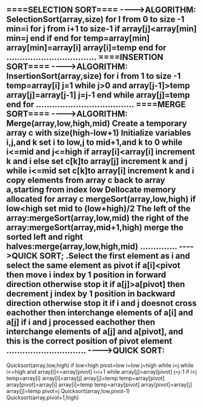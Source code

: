 ====SELECTION SORT====
---->ALGORITHM:
SelectionSort(array,size)
for I from 0 to size -1
min=i
for j from i+1 to size-1
if array[j]<array[min]
min=j
end if
end for
temp=array[min]
array[min]=array[i]
array[i]=temp
end for
..................................
====INSERTION SORT====
---->ALGORITHM:
InsertionSort(array,size)
for i from 1 to size -1
temp=array[i]
j=1
while j>0 and array[j-1]>temp
array[j]=array[j-1]
j=j-1
end while
array[j]=temp
end for 
.....................................
====MERGE SORT====
---->ALGORITHM:
Merge(array,low,high,mid)
Create a temporary array c with size(high-low+1)
Initialize variables i,j,and k
set i to low,j to mid+1,and k to 0
while i<=mid and j<=high
if array[i]<array[i]
increment k and i
else
set c[k]to array[j]
increment k and j
while i<=mid
set c[k]to array[i]
increment k and i
copy elements from array c back to array a,starting from index low Dellocate memory allocated for array c
mergeSort(array,low,high)
if low<high
set mid to (low+high)/2
The left of the array:mergeSort(array,low,mid)
the right of the array:mergeSort(array,mid+1,high)
merge the sorted left and right halves:merge(array,low,high,mid)
..............
---->QUICK SORT;
.Select the first element as i and select the same element as pivot
if a[i]<pivot then move i index by 1 position in forward direction otherwise stop it
if a[j]>a[pivot] then decrement j index by 1 position in backward direction otherwise stop it
if i and j doesnot cross eachother then interchange elements of a[i] and a[j]
if i and j processed eachother then interchange elements of a[j] and a[pivot], and this is the correct position of pivot element
..............................
---->QUICK SORT:
---------------
Quicksort(array,low,high)
if low<high
pivot=low
i=low
j=high
while i<j
while i<=high and array[i]<=array[pivot]
i=i+1
while array[j]>array[pivot]
j=j-1
if i<j
temp=array[i]
array[i]=array[j]
array[j]=temp
temp=array[pivot]
array[pivot]=array[i]
array[i]=temp
temp=array[pivot]
array[pivot]=array[j]
array[j]=temp
pivot=j
Quicksort(array,low,pivot-1)
Quicksort(array,pivot+1,high)